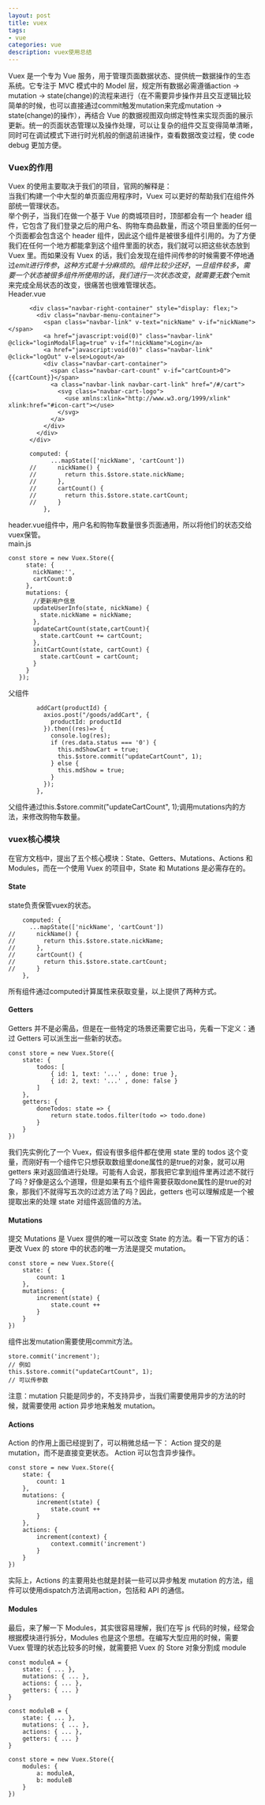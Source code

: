 ```yaml
---
layout: post
title: vuex
tags:
- vue
categories: vue
description: vuex使用总结
---
```


<!-- more -->
Vuex 是一个专为 Vue 服务，用于管理页面数据状态、提供统一数据操作的生态系统。它专注于 MVC 模式中的 Model 层，规定所有数据必需遵循action -> mutation -> state(change)的流程来进行（在不需要异步操作并且交互逻辑比较简单的时候，也可以直接通过commit触发mutation来完成mutation -> state(change)的操作），再结合 Vue 的数据视图双向绑定特性来实现页面的展示更新。统一的页面状态管理以及操作处理，可以让复杂的组件交互变得简单清晰，同时可在调试模式下进行时光机般的倒退前进操作，查看数据改变过程，使 code debug 更加方便。

### Vuex的作用
Vuex 的使用主要取决于我们的项目，官网的解释是：<br>
    当我们构建一个中大型的单页面应用程序时，Vuex 可以更好的帮助我们在组件外部统一管理状态。<br>
举个例子，当我们在做一个基于 Vue 的商城项目时，顶部都会有一个 header 组件，它包含了我们登录之后的用户名、购物车商品数量，而这个项目里面的任何一个页面都会包含这个 header 组件，因此这个组件是被很多组件引用的。为了方便我们在任何一个地方都能拿到这个组件里面的状态，我们就可以把这些状态放到 Vuex 里。而如果没有 Vuex 的话，我们会发现在组件间传参的时候需要不停地通过$emit进行传参，这种方式是十分麻烦的。组件比较少还好，一旦组件较多，需要一个状态被很多组件所使用的话，我们进行一次状态改变，就需要无数个$emit来完成全局状态的改变，很痛苦也很难管理状态。<br>
Header.vue
```
      <div class="navbar-right-container" style="display: flex;">
        <div class="navbar-menu-container">
          <span class="navbar-link" v-text="nickName" v-if="nickName"></span>
          <a href="javascript:void(0)" class="navbar-link" @click="loginModalFlag=true" v-if="!nickName">Login</a>
          <a href="javascript:void(0)" class="navbar-link" @click="logOut" v-else>Logout</a>
          <div class="navbar-cart-container">
            <span class="navbar-cart-count" v-if="cartCount>0">{{cartCount}}</span>
            <a class="navbar-link navbar-cart-link" href="/#/cart">
              <svg class="navbar-cart-logo">
                <use xmlns:xlink="http://www.w3.org/1999/xlink" xlink:href="#icon-cart"></use>
              </svg>
            </a>
          </div>
        </div>
      </div>
      
      computed: {
            ...mapState(['nickName', 'cartCount'])
      //      nickName() {
      //        return this.$store.state.nickName;
      //      },
      //      cartCount() {
      //        return this.$store.state.cartCount;
      //      }
          },
```
header.vue组件中，用户名和购物车数量很多页面通用，所以将他们的状态交给vuex保管。<br>
main.js
```
const store = new Vuex.Store({
     state: {
       nickName:'',
       cartCount:0
     },
     mutations: {
       //更新用户信息
       updateUserInfo(state, nickName) {
         state.nickName = nickName;
       },
       updateCartCount(state,cartCount){
         state.cartCount += cartCount;
       },
       initCartCount(state, cartCount) {
         state.cartCount = cartCount;
       }
     }
   });

```
父组件
```
        addCart(productId) {
          axios.post("/goods/addCart", {
            productId: productId
          }).then((res)=> {
            console.log(res);
            if (res.data.status === '0') {
              this.mdShowCart = true;
              this.$store.commit("updateCartCount", 1);
            } else {
              this.mdShow = true;
            }
          });
        },
```
父组件通过this.$store.commit("updateCartCount", 1);调用mutations内的方法，来修改购物车数量。
### vuex核心模块
在官方文档中，提出了五个核心模块：State、Getters、Mutations、Actions 和 Modules，而在一个使用 Vuex 的项目中，State 和 Mutations 是必需存在的。
#### State
state负责保管vuex的状态。
```
    computed: {
      ...mapState(['nickName', 'cartCount'])
//      nickName() {
//        return this.$store.state.nickName;
//      },
//      cartCount() {
//        return this.$store.state.cartCount;
//      }
    },
```
所有组件通过computed计算属性来获取变量，以上提供了两种方式。
#### Getters
Getters 并不是必需品，但是在一些特定的场景还需要它出马，先看一下定义：通过 Getters 可以派生出一些新的状态。
```
const store = new Vuex.Store({
    state: {
        todos: [
            { id: 1, text: '...' , done: true },
            { id: 2, text: '...' , done: false }
        ]
    },
    getters: {
        doneTodos: state => {
            return state.todos.filter(todo => todo.done)
        }
    }
})
```
我们先实例化了一个 Vuex，假设有很多组件都在使用 state 里的 todos 这个变量，而刚好有一个组件它只想获取数组里done属性的是true的对象，就可以用 getters 来对返回值进行处理。可能有人会说，那我把它拿到组件里再过滤不就行了吗？好像是这么个道理，但是如果有五个组件需要获取done属性的是true的对象，那我们不就得写五次的过滤方法了吗？因此，getters 也可以理解成是一个被提取出来的处理 state 对组件返回值的方法。
#### Mutations
提交 Mutations 是 Vuex 提供的唯一可以改变 State 的方法。看一下官方的话：
更改 Vuex 的 store 中的状态的唯一方法是提交 mutation。
```
const store = new Vuex.Store({
    state: {
        count: 1
    },
    mutations: {
        increment(state) {
            state.count ++
        }
    }
})
```
组件出发mutation需要使用commit方法。
```
store.commit('increment');
// 例如
this.$store.commit("updateCartCount", 1);
// 可以传参数
```
注意：mutation 只能是同步的，不支持异步，当我们需要使用异步的方法的时候，就需要使用 action 异步地来触发 mutation。
#### Actions
Action 的作用上面已经提到了，可以稍微总结一下：
Action 提交的是 mutation，而不是直接变更状态。
Action 可以包含异步操作。
```
const store = new Vuex.Store({
    state: {
        count: 1
    },
    mutations: {
        increment(state) {
            state.count ++
        }
    },
    actions: {
        increment(context) {
            context.commit('increment')
        }
    }
})
```
实际上，Actions 的主要用处也就是封装一些可以异步触发 mutation 的方法，组件可以使用dispatch方法调用action，包括和 API 的通信。
#### Modules
最后，来了解一下 Modules，其实很容易理解，我们在写 js 代码的时候，经常会根据模块进行拆分，Modules 也是这个思想。在编写大型应用的时候，需要 Vuex 管理的状态比较多的时候，就需要把 Vuex 的 Store 对象分割成 module
```
const moduleA = {
    state: { ... },
    mutations: { ... },
    actions: { ... },
    getters: { ... }
}

const moduleB = {
    state: { ... },
    mutations: { ... },
    actions: { ... },
    getters: { ... }
}

const store = new Vuex.Store({
    modules: {
        a: moduleA,
        b: moduleB
    }
})
```

